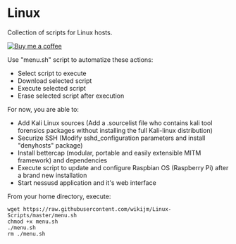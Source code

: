 # Linux

Collection of scripts for Linux hosts.

[![Buy me a coffee](https://www.buymeacoffee.com/assets/img/custom_images/black_img.png)](https://www.buymeacoff.ee/WikiJM)

Use "menu.sh" script to automatize these actions:
  * Select script to execute
  * Download selected script
  * Execute selected script
  * Erase selected script after execution


For now, you are able to:
  * Add Kali Linux sources (Add a .sourcelist file who contains kali tool forensics packages without installing the full Kali-linux distribution)
  * Securize SSH (Modify sshd_configuration parameters and install "denyhosts" package)
  * Install bettercap (modular, portable and easily extensible MITM framework) and dependencies
  * Execute script to update and configure Raspbian OS (Raspberry Pi) after a brand new installation
  * Start nessusd application and it's web interface


From your home directory, execute:
```
wget https://raw.githubusercontent.com/wikijm/Linux-Scripts/master/menu.sh
chmod +x menu.sh
./menu.sh
rm ./menu.sh
```
